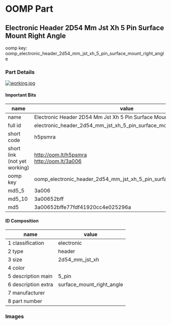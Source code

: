 # OOMP Part  
## Electronic Header 2D54 Mm Jst Xh 5 Pin Surface Mount Right Angle  
  
oomp key: oomp_electronic_header_2d54_mm_jst_xh_5_pin_surface_mount_right_angle  
  
### Part Details  
  
[![working.jpg](working_600.jpg)](working.jpg)  
  
#### Important Bits  
| name | value | 
| --- | --- | 
| name | Electronic Header 2D54 Mm Jst Xh 5 Pin Surface Mount Right Angle | 
| full id | electronic_header_2d54_mm_jst_xh_5_pin_surface_mount_right_angle | 
| short code | h5psmra | 
| short link<br>(not yet working) | http://oom.lt/h5psmra<br>http://oom.lt/3a006 | 
| oomp key | oomp_electronic_header_2d54_mm_jst_xh_5_pin_surface_mount_right_angle | 
| md5_5 | 3a006 | 
| md5_10 | 3a00652bff | 
| md5 | 3a00652bffe77fdf41920cc4e025296a | 
#### ID Composition  
| name | value | 
| --- | --- | 
| 1 classification | electronic | 
| 2 type | header | 
| 3 size | 2d54_mm_jst_xh | 
| 4 color |  | 
| 5 description main | 5_pin | 
| 6 description extra | surface_mount_right_angle | 
| 7 manufacturer |  | 
| 8 part number |  | 
### Images  
